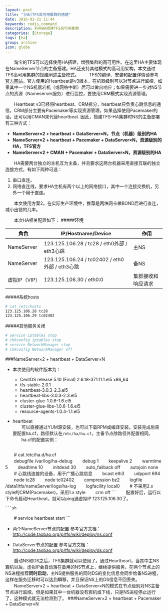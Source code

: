 ```yaml
---
layout: post
title: "[HA]TFS高可用集群的搭建"
date: 2016-01-21 11:44
keywords: redis,command
description: 利用HA搭建TFS高可用集群
categories: [Storage]
tags: [ha]
group: archive
icon: globe
---
```

　　淘宝的TFS可以选择使用HA搭建，增强集群的高可用性。在这里HA主要体现在NameServer节点的主备搭建。HA还支持其他模式的高可用架构，本文通过TFS高可用集群的搭建阐述主备模式。
　　TFS的编译、安装和配置详情请参考[官方网站](http://code.taobao.org/p/tfs/wiki/index)。官方使用的Heartbeat是v3版本，在机器级别可以对节点进行监控，如果其中一个NS机器宕机（或网络中断）后可以做出响应；如果需要进一步对NS节点的资源（Nameserver服务）进行监控，要使用CRM模式实现资源管理。
　　
<!-- more -->

　　Heartbeat v3已经将heartbeat、CRM拆分，heartbeat只负责心跳信息的通信，CRM部分主要有Pacemaker等实现资源管理，如果选择使用Pacemaker的话，还可以用CMAN来代替heartbeat. 因此，搭建TFS-HA集群时NS的主备部署有三种方式：

* **NameServer×2 + heartbeat + DataServer×N，节点（机器）级别的HA**
* **NameServer×2 + heartbeat + Pacemaker + DataServer×N，资源级别的HA，TFS官方**
* **NameServer×2 + CMAN + Pacemaker + DataServer×N，资源级别的HA**

　　HA需要两台独立的主机互为主备，并且要求这两台机器采用直接互联的独立连接方式，有如下两种可选：

1. 串口直连。
2. 网络直连线，要求HA主机有两个以上的网络接口，其中一个连接交换机，另外一个用于直连。

　　本文使用方案2。在实际生产环境中，推荐是两块网卡做BOND后进行直连，减小出错的几率。

　　本次HA相关配置如下：
#####环境

角色|IP/Hostname/Device|作用
---|---|---|
NameServer|123.125.106.28 / tc28 / eth0外部 / eth3心跳|主NS
NameServer|123.125.106.24 / tc02402 / eth0外部 / eth3心跳|备NS
虚拟IP（VIP）|123.125.106.30 / eth0:0|集群接收和响应请求
#####系统hosts
```sh
# cat /etc/hosts
123.125.106.28 tc28
123.125.106.29 tc02402
```
#####其他服务关闭
```sh
# service iptables stop
# chkconfig iptables stop
# service NetworkManager stop
# chkconfig NetworkManager off
```
###NameServer×2 + heartbeat + DataServer×N

* 本次使用的软件版本为：
	* CentOS release 5.10 (Final) 2.6.18-371.11.1.el5 x86_64
	* tfs-stable-2.0.1
	* heartbeat-3.0.3-2.3.el5
	* heartbeat-libs-3.0.3-2.3.el5
	* cluster-glue-1.0.6-1.6.el5
	* cluster-glue-libs-1.0.6-1.6.el5
	* resource-agents-1.0.4-1.1.el5
* heartbeat  
　　可以直接通过YUM源安装，也可以下载RPM或编译安装。安装完成后需要配置ha.cf，路径默认在`/etc/ha/ha.cf`，主备节点除路径外配置相同。
　　ha.cf的配置实例：

	```sh
　　# cat /etc/ha.d/ha.cf      
　　debugfile /var/log/ha-debug
　　debug 1
　　keepalive 2
　　warntime 5
　　deadtime 10
　　initdead 30
　　auto_failback off
　　autojoin none
　　# 心跳线连接的设备，用于广播心跳信息
　　bcast eth3
　　udpport 694
　　node tc28
　　node tc02402
　　compression bz2
　　logfile /data1/tfs/nameServer/logs/ha-log
　　logfacility     local0
　　# 不采用2.x style的CRM(Pacemaker)，采用1.x style
　　crm off
	```
　　配置好后，运行以下命令启动Heartbeat，就可以ping通虚拟IP 123.125.106.30了。

	```sh
　　# service heartbeat start
	```
	
* 两个NameServer节点的配置
参考官方文档：http://code.taobao.org/p/tfs/wiki/deploy/ns.conf

* DataServer节点的配置
参考官方文档：http://code.taobao.org/p/tfs/wiki/deploy/ds.conf

　　启动NS和DS之后，TFS集群就可以使用了。通过Heartbeart，当其中主NS宕机以后，虚拟IP会自动落在备用的NS节点上，继续提供服务。在两个节点上的NS进程推荐**同时启动**，主NS提供服务的同时DS的变化信息会同步给备NS进程，这样在服务迁移时可以达到瞬移，并且保证NS上的DS信息不回丢失。
　　NameServer×2 + heartbeat + DataServer×N的模式在节点级别对NS主备节点进行监控。但是如果其中一台机器没有宕机或下线，只是NS进程停止运行了，这种模式就无法检测到了。
###NameServer×2 + heartbeat + Pacemaker + DataServer×N
	


